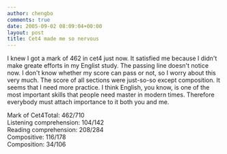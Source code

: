 ```yaml
---
author: chengbo
comments: true
date: 2005-09-02 08:09:04+00:00
layout: post
title: Cet4 made me so nervous
---
```


I knew I got a mark of 462 in cet4 just now. It satisfied me because I didn't make greate efforts in my Englist study. The passing line doesn't notice now. I don't know whether my score can pass or not, so I worry about this very much.
The score of all sections were just-so-so except composition. It seems that I need more practice. I think English, you know, is one of the most important skills that people need master in modern times. Therefore everybody must attach importance to it both you and me.

Mark of Cet4Total: 462/710  
Listening  comprehension: 104/142  
Reading comprehension: 208/284  
Compositive: 116/178  
Composition: 34/106
